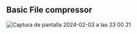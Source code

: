 ## Basic File compressor

![Captura de pantalla 2024-02-03 a las 23 00 21](https://github.com/franciscof12/rust-file-compress/assets/123760628/da3e47f4-1ead-44f3-b024-4004bd6a4a08)
